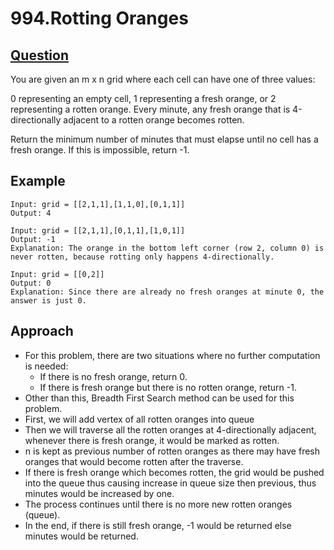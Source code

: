 # 994.Rotting Oranges

## [Question](https://leetcode.com/problems/rotting-oranges/)
You are given an m x n grid where each cell can have one of three values:

0 representing an empty cell,
1 representing a fresh orange, or
2 representing a rotten orange.
Every minute, any fresh orange that is 4-directionally adjacent to a rotten orange becomes rotten.

Return the minimum number of minutes that must elapse until no cell has a fresh orange. If this is impossible, return -1.

## Example
```
Input: grid = [[2,1,1],[1,1,0],[0,1,1]]
Output: 4
```
```
Input: grid = [[2,1,1],[0,1,1],[1,0,1]]
Output: -1
Explanation: The orange in the bottom left corner (row 2, column 0) is never rotten, because rotting only happens 4-directionally.
```
```
Input: grid = [[0,2]]
Output: 0
Explanation: Since there are already no fresh oranges at minute 0, the answer is just 0.
```

## Approach
- For this problem, there are two situations where no further computation is needed: 
  - If there is no fresh orange, return 0.
  - If there is fresh orange but there is no rotten orange, return -1.
- Other than this, Breadth First Search method can be used for this problem.
- First, we will add vertex of all rotten oranges into queue
- Then we will traverse all the rotten oranges at 4-directionally adjacent, whenever there is fresh orange, it would be marked as rotten.
- n is kept as previous number of rotten oranges as there may have fresh oranges that would become rotten after the traverse.
- If there is fresh orange which becomes rotten, the grid would be pushed into the queue thus causing increase in queue size then previous, thus minutes would be increased by one.
- The process continues until there is no more new rotten oranges (queue).
- In the end, if there is still fresh orange, -1 would be returned else minutes would be returned.